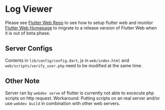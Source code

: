 # Log Viewer
Please see [Flutter Web Repo](https://github.com/flutter/flutter_web) to see how to setup flutter web and monitor [Flutter Web Homepage](https://flutter.dev/web) to migrate to a release version of Flutter Web when it is out of beta phase.

## Server Configs
Contents in `lib/config/config.dart`, js in `web/index.html` and `web/scripts/verify_user.php` need to be modified at the same time.

## Other Note
Server ran by `webdev serve` of flutter is currently not able to excecute php scripts on http request. Workaround: Putting scripts on an real server and/or use `webdev build` in combination with other web servers.
